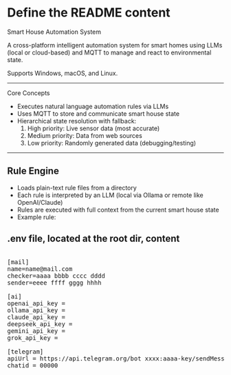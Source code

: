 # Define the README content
Smart House Automation System

A cross-platform intelligent automation system for smart homes using LLMs (local or cloud-based) and MQTT to manage and react to environmental state.

Supports Windows, macOS, and Linux.

---

Core Concepts

- Executes natural language automation rules via LLMs
- Uses MQTT to store and communicate smart house state
- Hierarchical state resolution with fallback:
  1. High priority: Live sensor data (most accurate)
  2. Medium priority: Data from web sources
  3. Low priority: Randomly generated data (debugging/testing)

---

## Rule Engine

- Loads plain-text rule files from a directory
- Each rule is interpreted by an LLM (local via Ollama or remote like OpenAI/Claude)
- Rules are executed with full context from the current smart house state
- Example rule:

## .env file, located at the root dir, content 

<pre>

[mail]
name=name@mail.com
checker=aaaa bbbb cccc dddd 
sender=eeee ffff gggg hhhh

[ai]
openai_api_key = 
ollama_api_key = 
claude_api_key = 
deepseek_api_key = 
gemini_api_key = 
grok_api_key = 

[telegram]
apiUrl = https://api.telegram.org/bot xxxx:aaaa-key/sendMessage
chatid = 00000

</pre>
